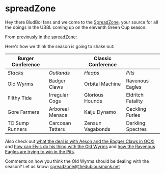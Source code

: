 # spreadZone

Hey there BludBol fans and welcome to the [SpreadZone](index), your source for all the doings in the UBBL coming up on the eleventh Green Cup season.

 

From [previously in the spreadZone](gcxi-picks): 

Here's how we think the season is going to shake out:

| Burger Conference | | Classic Conference | |
|---------------------|--|------------|----|
| *Stacks* | *Outlands* | *Heaps* | *Pits* |
| Old Wyrms | Badger Claws | Orbital Machine | Ravenous Eagles |
| Filthy Tide | Irregular Cogs | Glorious Hounds | Eldritch Fatality |
| Gore Farmers | Arboreal Menace | Kaiju Dynamo | Cackling Furies |
| TC Sump Runners | Carcosan Tatters | Zensun Vagabonds | Darkling Spectres |

Also check out [what the deal is with Aeson and the Badger Claws in GCXI](gcxi-bc-aeson) and [how can Elvis do his thing with the Old Wyrms](gcxi-ow-elvis) and [how the Ravenous Eagles are trying to win in the Pits](gcxi-re-trades).

Comments on how you think the Old Wyrms should be dealing with the season? Let us know: spreadzone@thedubiousmonk.net